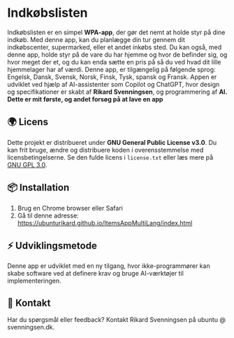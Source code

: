 # Indkøbslisten

Indkøbslisten er en simpel **WPA-app**, der gør det nemt at holde styr på dine indkøb.
Med denne app, kan du planlægge din tur gennem dit indkøbscenter, supermarked, eller et andet inkøbs sted.
Du kan også, med denne app, holde styr på de vare du har hjemme og hvor de befinder sig, og hvor meget der et, og du kan enda sætte en pris på så du ved hvad dit lille hjemmelager har af værdi.
Denne app, er tilgængelig på følgende sprog: Engelsk, Dansk, Svensk, Norsk, Finsk, Tysk, spansk og Fransk.
Appen er udviklet ved hjælp af AI-assistenter som Copilot og ChatGPT, hvor design og specifikationer er skabt af **Rikard Svenningsen**, og programmering af **AI.**
**Dette er mit første, og andet forsøg på at lave en app**

## 🌍 Licens
Dette projekt er distribueret under **GNU General Public License v3.0**. 
Du kan frit bruge, ændre og distribuere koden i overensstemmelse med licensbetingelserne. 
Se den fulde licens i `license.txt` eller læs mere på [GNU GPL 3.0](https://www.gnu.org/licenses/gpl-3.0.html).

## 📦 Installation
1. Brug en Chrome browser eller Safari
2. Gå til denne adresse: https://ubunturikard.github.io/ItemsAppMultiLang/index.html

## ⚡ Udviklingsmetode
Denne app er udviklet med en ny tilgang, hvor ikke-programmører kan skabe software ved at definere krav og bruge AI-værktøjer til implementeringen. 

## 📖 Kontakt
Har du spørgsmål eller feedback? Kontakt Rikard Svenningsen på ubuntu @ svenningsen.dk.

